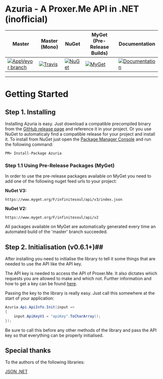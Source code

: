# Azuria - A Proxer.Me API in .NET (inofficial)

Master | Master (Mono) | NuGet | MyGet (Pre-Release Builds) | Documentation
----- | ----- | ----- | ----- | -----
[![AppVeyor branch](https://img.shields.io/appveyor/ci/InfiniteSoul/Azuria/master.svg?maxAge=2592000?style=flat-square)](https://ci.appveyor.com/project/InfiniteSoul/azuria/branch/master) | [![Travis](https://img.shields.io/travis/InfiniteSoul/Azuria.svg?maxAge=2592000?style=flat-square)](https://travis-ci.org/InfiniteSoul/Azuria/branches) |  [![NuGet](https://img.shields.io/nuget/v/Azuria.svg?style=flat-square)](https://www.nuget.org/packages/Azuria) | [![MyGet](https://img.shields.io/myget/infinitesoul/vpre/Azuria.svg)](https://www.myget.org/feed/infinitesoul/package/nuget/Azuria) | [![Documentation](https://img.shields.io/badge/docs-offline-red.svg)]()

---

# Getting Started #

## Step 1. Installing ##
Installing Azuria is easy. Just download a compatible precompiled binary from the [GitHub release page](https://github.com/InfiniteSoul/Azuria/releases) and reference it in your project. Or you use NuGet to automaticaly find a compatible release for your project and install it. To install from NuGet just open the [Package Manager Console](https://docs.nuget.org/docs/start-here/using-the-package-manager-console) and run the following command:

    PM> Install-Package Azuria

### Step 1.1 Using Pre-Release Packages (MyGet)
In order to use the pre-release packages available on MyGet you need to add one of the following nuget feed urls to your project:

**NuGet V3:**

	https://www.myget.org/F/infinitesoul/api/v3/index.json

**NuGet V2:**

	https://www.myget.org/F/infinitesoul/api/v2

All packages available on MyGet are automatically generated every time an automated build of the 'master' branch succeeded.


## Step 2. Initialisation (v0.6.1+)##
After installing you need to initialise the library to tell it some things that are needed to use the API like the API key. 

The API key is needed to access the API of Proxer.Me. It also dictates which requests you are allowed to make and which not. Further information and how to get a key can be found [here](https://proxer.me/wiki/Proxer_API/v1).

Passing the key to the library is really easy. Just call this somewhere at the start of your application:
```csharp
Azuria.Api.ApiInfo.Init(input =>
{
	input.ApiKeyV1 = "apiKey".ToCharArray();
});
```
Be sure to call this before any other methods of the library and pass the API key so that everything can be properly initialised.

## Special thanks
To the authors of the following libraries:

[JSON .NET](https://www.nuget.org/packages/Newtonsoft.Json/)
